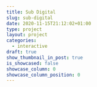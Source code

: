 ```yaml
---
title: Sub Digital 
slug: sub-digital
date: 2020-11-15T21:12:02+01:00
type: project
layout: project
categories:
  - interactive
draft: true
show_thumbnail_in_post: true
is_showcased: false
showcase_column: 0
showcase_column_position: 0
---
```

